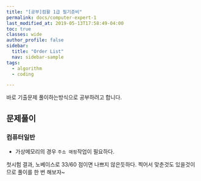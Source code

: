```yaml
---
title: "[공부]컴활 1급 필기준비"
permalink: docs/computer-expert-1
last_modified_at: 2019-05-13T17:58:49-04:00
toc: true
classes: wide
author_profile: false
sidebar:
  title: "Order List"
  nav: sidebar-sample
tags:
  - algorithm
  - coding

---
```


바로 기출문제 풀이하는방식으로 공부하려고 합니다.


## 문제풀이


### 컴퓨터일반

- 가상메모리의 경우 `주소 매핑`작업이 필요하다.

첫시험 결과, 노베이스로 33/60 점이면 나쁘지 않은듯하다.
찍어서 맞춘것도 있을것이므로 풀이를 한 번 해보자~